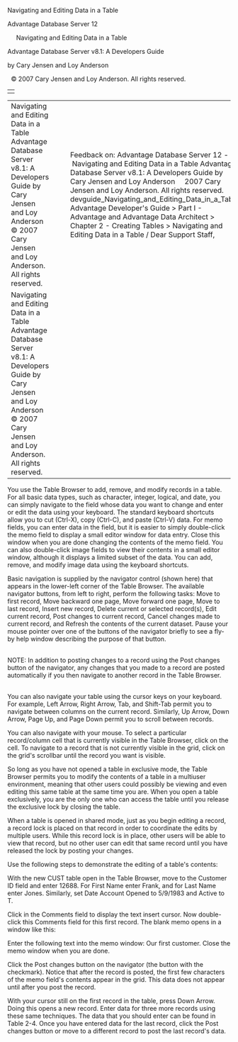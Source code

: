 Navigating and Editing Data in a Table




Advantage Database Server 12  

     Navigating and Editing Data in a Table

Advantage Database Server v8.1: A Developers Guide

by Cary Jensen and Loy Anderson

  © 2007 Cary Jensen and Loy Anderson. All rights reserved.

|  |
| --- |
|  |

|  |  |  |  |  |
| --- | --- | --- | --- | --- |
| Navigating and Editing Data in a Table  Advantage Database Server v8.1: A Developers Guide  by Cary Jensen and Loy Anderson    © 2007 Cary Jensen and Loy Anderson. All rights reserved. |  |  | Feedback on: Advantage Database Server 12 -      Navigating and Editing Data in a Table Advantage Database Server v8.1: A Developers Guide by Cary Jensen and Loy Anderson     2007 Cary Jensen and Loy Anderson. All rights reserved. devguide\_Navigating\_and\_Editing\_Data\_in\_a\_Table Advantage Developer's Guide > Part I - Advantage and Advantage Data Architect > Chapter 2 - Creating Tables > Navigating and Editing Data in a Table / Dear Support Staff, |  |
| Navigating and Editing Data in a Table  Advantage Database Server v8.1: A Developers Guide  by Cary Jensen and Loy Anderson    © 2007 Cary Jensen and Loy Anderson. All rights reserved. |  |  |  |  |

You use the Table Browser to add, remove, and modify records in a table. For all basic data types, such as character, integer, logical, and date, you can simply navigate to the field whose data you want to change and enter or edit the data using your keyboard. The standard keyboard shortcuts allow you to cut (Ctrl-X), copy (Ctrl-C), and paste (Ctrl-V) data. For memo fields, you can enter data in the field, but it is easier to simply double-click the memo field to display a small editor window for data entry. Close this window when you are done changing the contents of the memo field. You can also double-click image fields to view their contents in a small editor window, although it displays a limited subset of the data. You can add, remove, and modify image data using the keyboard shortcuts.

Basic navigation is supplied by the navigator control (shown here) that appears in the lower-left corner of the Table Browser. The available navigator buttons, from left to right, perform the following tasks: Move to first record, Move backward one page, Move forward one page, Move to last record, Insert new record, Delete current or selected record(s), Edit current record, Post changes to current record, Cancel changes made to current record, and Refresh the contents of the current dataset. Pause your mouse pointer over one of the buttons of the navigator briefly to see a fly-by help window describing the purpose of that button.

   
NOTE: In addition to posting changes to a record using the Post changes button of the navigator, any changes that you made to a record are posted automatically if you then navigate to another record in the Table Browser.  
 

You can also navigate your table using the cursor keys on your keyboard. For example, Left Arrow, Right Arrow, Tab, and Shift-Tab permit you to navigate between columns on the current record. Similarly, Up Arrow, Down Arrow, Page Up, and Page Down permit you to scroll between records.

You can also navigate with your mouse. To select a particular record/column cell that is currently visible in the Table Browser, click on the cell. To navigate to a record that is not currently visible in the grid, click on the grid's scrollbar until the record you want is visible.

So long as you have not opened a table in exclusive mode, the Table Browser permits you to modify the contents of a table in a multiuser environment, meaning that other users could possibly be viewing and even editing this same table at the same time you are. When you open a table exclusively, you are the only one who can access the table until you release the exclusive lock by closing the table.

When a table is opened in shared mode, just as you begin editing a record, a record lock is placed on that record in order to coordinate the edits by multiple users. While this record lock is in place, other users will be able to view that record, but no other user can edit that same record until you have released the lock by posting your changes.

Use the following steps to demonstrate the editing of a table's contents:

With the new CUST table open in the Table Browser, move to the Customer ID field and enter 12688. For First Name enter Frank, and for Last Name enter Jones. Similarly, set Date Account Opened to 5/9/1983 and Active to T.

Click in the Comments field to display the text insert cursor. Now double-click this Comments field for this first record. The blank memo opens in a window like this:

Enter the following text into the memo window: Our first customer. Close the memo window when you are done.

Click the Post changes button on the navigator (the button with the checkmark). Notice that after the record is posted, the first few characters of the memo field's contents appear in the grid. This data does not appear until after you post the record.

With your cursor still on the first record in the table, press Down Arrow. Doing this opens a new record. Enter data for three more records using these same techniques. The data that you should enter can be found in Table 2-4. Once you have entered data for the last record, click the Post changes button or move to a different record to post the last record's data.